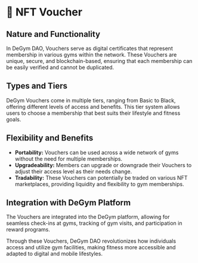 # 🎫 NFT Voucher

## Nature and Functionality

In DeGym DAO, Vouchers serve as digital certificates that represent membership in various gyms within the network. These Vouchers are unique, secure, and blockchain-based, ensuring that each membership can be easily verified and cannot be duplicated.

## Types and Tiers

DeGym Vouchers come in multiple tiers, ranging from Basic to Black, offering different levels of access and benefits. This tier system allows users to choose a membership that best suits their lifestyle and fitness goals.

## Flexibility and Benefits

* **Portability:** Vouchers can be used across a wide network of gyms without the need for multiple memberships.
* **Upgradeability:** Members can upgrade or downgrade their Vouchers to adjust their access level as their needs change.
* **Tradability:** These Vouchers can potentially be traded on various NFT marketplaces, providing liquidity and flexibility to gym memberships.

## Integration with DeGym Platform

The Vouchers are integrated into the DeGym platform, allowing for seamless check-ins at gyms, tracking of gym visits, and participation in reward programs.

Through these Vouchers, DeGym DAO revolutionizes how individuals access and utilize gym facilities, making fitness more accessible and adapted to digital and mobile lifestyles.
